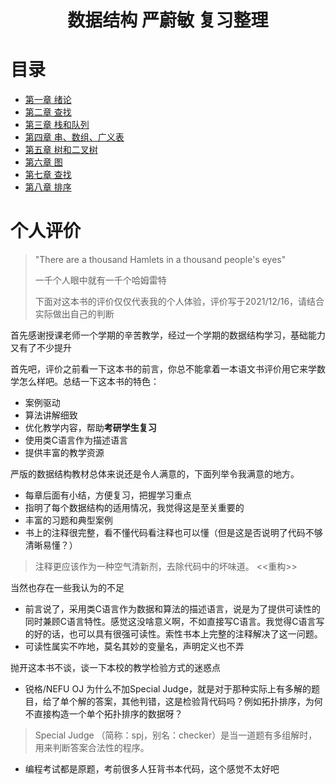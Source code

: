 <h1 align="center">数据结构 严蔚敏 复习整理</h1>


# 目录
* [第一章 绪论](/数据结构与算法/数据结构%20严蔚敏/第一章%20绪论.md)
* [第二章 查找](/数据结构与算法/数据结构%20严蔚敏/第二章%20线性表.md)
* [第三章 栈和队列](/数据结构与算法/数据结构%20严蔚敏/第三章%20栈和队列.md)
* [第四章 串、数组、广义表](/数据结构与算法/数据结构%20严蔚敏/第四章%20串、数组、广义表.md)
* [第五章 树和二叉树](/数据结构与算法/数据结构%20严蔚敏/第五章%20树和二叉树.md)
* [第六章 图](/数据结构与算法/数据结构%20严蔚敏/第六章%20图.md)
* [第七章 查找](/数据结构与算法/数据结构%20严蔚敏/第七章%20查找.md)
* [第八章 排序](/数据结构与算法/数据结构%20严蔚敏/第八章%20排序.md)

# 个人评价

> "There are a thousand Hamlets in a thousand people's eyes"
> 
> 一千个人眼中就有一千个哈姆雷特
> 
> 下面对这本书的评价仅仅代表我的个人体验，评价写于2021/12/16，请结合实际做出自己的判断


首先感谢授课老师一个学期的辛苦教学，经过一个学期的数据结构学习，基础能力又有了不少提升

首先吧，评价之前看一下这本书的前言，你总不能拿着一本语文书评价用它来学数学怎么样吧。总结一下这本书的特色：
* 案例驱动
* 算法讲解细致
* 优化教学内容，帮助**考研学生复习**
* 使用类C语言作为描述语言
* 提供丰富的教学资源

严版的数据结构教材总体来说还是令人满意的，下面列举令我满意的地方。
* 每章后面有小结，方便复习，把握学习重点
* 指明了每个数据结构的适用情况，我觉得这是至关重要的
* 丰富的习题和典型案例
* 书上的注释很完整，看不懂代码看注释也可以懂（但是这是否说明了代码不够清晰易懂？）
> 注释更应该作为一种空气清新剂，去除代码中的坏味道。 <<重构>>

当然也存在一些我认为的不足
* 前言说了，采用类C语言作为数据和算法的描述语言，说是为了提供可读性的同时兼顾C语言特性。感觉这没啥意义啊，不如直接写C语言。我觉得C语言写的好的话，也可以具有很强可读性。索性书本上完整的注释解决了这一问题。
* 可读性属实不咋地，莫名其妙的变量名，声明定义也不弄

抛开这本书不谈，谈一下本校的教学检验方式的迷惑点
* 锐格/NEFU OJ 为什么不加Special Judge，就是对于那种实际上有多解的题目，给了单个解的答案，其他判错，这是检验背代码吗？例如拓扑排序，为何不直接构造一个单个拓扑排序的数据呀？
> Special Judge （简称：spj，别名：checker）是当一道题有多组解时，用来判断答案合法性的程序。
* 编程考试都是原题，考前很多人狂背书本代码，这个感觉不太好吧